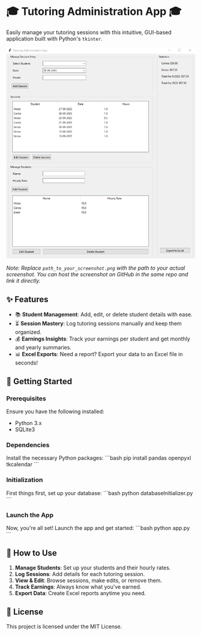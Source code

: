 # 🎓 **Tutoring Administration App** 🎓

Easily manage your tutoring sessions with this intuitive, GUI-based application built with Python's `tkinter`.

![Tutoring App Screenshot](Screenshot.png)

*Note: Replace `path_to_your_screenshot.png` with the path to your actual screenshot. You can host the screenshot on GitHub in the same repo and link it directly.*

## ✨ **Features** 
- 📚 **Student Management**: Add, edit, or delete student details with ease.
- ⏳ **Session Mastery**: Log tutoring sessions manually and keep them organized.
- 💰 **Earnings Insights**: Track your earnings per student and get monthly and yearly summaries.
- 📊 **Excel Exports**: Need a report? Export your data to an Excel file in seconds!

## 🚀 **Getting Started**

### **Prerequisites**
Ensure you have the following installed:
- Python 3.x
- SQLite3

### **Dependencies**
Install the necessary Python packages:
\```bash
pip install pandas openpyxl tkcalendar
\```

### **Initialization**
First things first, set up your database:
\```bash
python databaseInitializer.py
\```

### **Launch the App**
Now, you're all set! Launch the app and get started:
\```bash
python app.py
\```

## 📘 **How to Use**

1. **Manage Students**: Set up your students and their hourly rates.
2. **Log Sessions**: Add details for each tutoring session.
3. **View & Edit**: Browse sessions, make edits, or remove them.
4. **Track Earnings**: Always know what you've earned.
5. **Export Data**: Create Excel reports anytime you need.

## 📜 **License**
This project is licensed under the MIT License.
